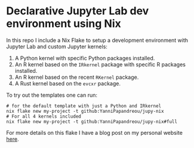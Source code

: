 # Declarative Jupyter Lab dev environment using Nix

In this repo I include a Nix Flake to setup a development environment with Jupyter Lab and custom Jupyter kernels:

1. A Python kernel with specific Python packages installed.
2. An R kernel based on the `IRkernel` package with specific R packages installed.
3. An R kernel based on the recent `RKernel` package.
4. A Rust kernel based on the `evcxr` package.

To try out the templates one can run:

```
# for the default template with just a Python and IRkernel
nix flake new my-project -t github:YanniPapandreou/jupy-nix
# For all 4 kernels included
nix flake new my-project -t github:YanniPapandreou/jupy-nix#full
```

For more details on this flake I have a blog post on my personal website [here](https://yannipapandreou.github.io/posts/jupyter-kernels-nix/).
